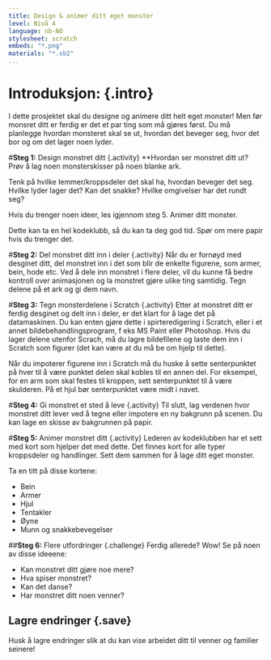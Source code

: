 ```yaml
---
title: Design & animer ditt eget monster
level: Nivå 4
language: nb-NO
stylesheet: scratch
embeds: "*.png"
materials: "*.sb2"
...
```


# Introduksjon: {.intro}
I dette prosjektet skal du designe og animere ditt helt eget monster! Men før monsret ditt er ferdig er det et par ting som må gjøres først. Du må planlegge hvordan monsteret skal se ut, hvordan det beveger seg, hvor det bor og om det lager noen lyder.

#**Steg 1:** Design monstret ditt {.activity}
**Hvordan ser monstret ditt ut? Prøv å lag noen monsterskisser på noen blanke ark.

Tenk på hvilke lemmer/kroppsdeler det skal ha, hvordan beveger det seg.
Hvilke lyder lager det? Kan det snakke?
Hvilke omgivelser har det rundt seg?

Hvis du trenger noen ideer, les igjennom steg 5. Animer ditt monster.

Dette kan ta en hel kodeklubb, så du kan ta deg god tid. Spør om mere papir hvis du trenger det.

#**Steg 2:** Del monstret ditt inn i deler {.activity}
Når du er fornøyd med desginet ditt, del monstret inn i det som blir de enkelte figurene, som armer, bein, hode etc. Ved å dele inn monstret i flere deler, vil du kunne få bedre kontroll over animasjonen og la monstret gjøre ulike ting samtidig.
Tegn delene på et ark og gi dem navn.

#**Steg 3:** Tegn monsterdelene i Scratch {.activity}
Etter at monstret ditt er ferdig desginet og delt inn i deler, er det klart for å lage det på datamaskinen. Du kan enten gjøre dette i spirteredigering i Scratch, eller i et annet bildebehandlingsprogram, f eks MS Paint eller Photoshop. Hvis du lager delene utenfor Scrach, må du lagre bildefilene og laste dem inn i Scratch som figurer (det kan være at du må be om hjelp til dette).

Når du impoterer figurene inn i Scratch må du huske å sette senterpunktet på hver til å være punktet delen skal kobles til en annen del. For eksempel, for en arm som skal festes til kroppen, sett senterpunktet til å være skulderen. På et hjul bør senterpunktet være midt i navet.

#**Steg 4:** Gi monstret et sted å leve {.activity}
Til slutt, lag verdenen hvor monstret ditt lever ved å tegne eller impotere en ny bakgrunn på scenen. Du kan lage en skisse av bakgrunnen på papir.

#**Steg 5:** Animer monstret ditt {.activity}
Lederen av kodeklubben har et sett med kort som hjelper det med dette. Det finnes kort for alle typer kroppsdeler og handlinger. Sett dem sammen for å lage ditt eget monster.

Ta en titt på disse kortene:

* Bein
* Armer
* Hjul
* Tentakler
* Øyne
* Munn og snakkebevegelser

##**Steg 6:** Flere utfordringer {.challenge}
Ferdig allerede? Wow! Se på noen av disse ideeene:

* Kan monstret ditt gjøre noe mere?
* Hva spiser monstret?
* Kan det danse?
* Har monstret ditt noen venner?

## Lagre endringer {.save}
Husk å lagre endringer slik at du kan vise arbeidet ditt til venner og familier seinere!
